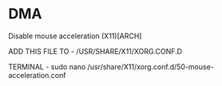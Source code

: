 # DMA
Disable mouse acceleration (X11)[ARCH]

ADD THIS FILE TO - 
/USR/SHARE/X11/XORG.CONF.D

TERMINAL -
sudo nano /usr/share/X11/xorg.conf.d/50-mouse-acceleration.conf
